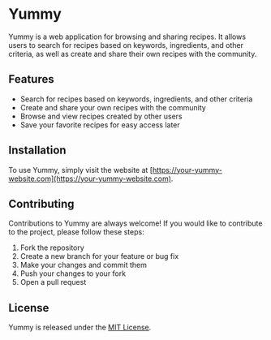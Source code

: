 # Yummy

Yummy is a web application for browsing and sharing recipes. It allows users to search for recipes based on keywords, ingredients, and other criteria, as well as create and share their own recipes with the community.

## Features

- Search for recipes based on keywords, ingredients, and other criteria
- Create and share your own recipes with the community
- Browse and view recipes created by other users
- Save your favorite recipes for easy access later

## Installation

To use Yummy, simply visit the website at [https://your-yummy-website.com](https://your-yummy-website.com).

## Contributing

Contributions to Yummy are always welcome! If you would like to contribute to the project, please follow these steps:

1. Fork the repository
2. Create a new branch for your feature or bug fix
3. Make your changes and commit them
4. Push your changes to your fork
5. Open a pull request

## License

Yummy is released under the [MIT License](https://opensource.org/licenses/MIT).

